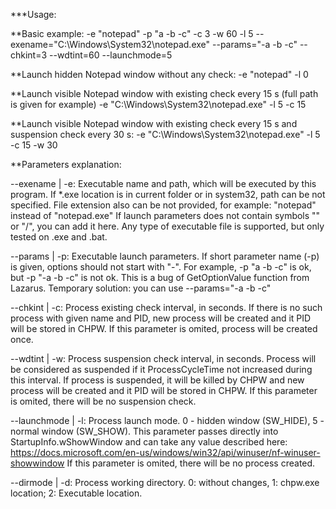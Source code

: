 ***Usage:

**Basic example:
  -e "notepad" -p "a -b -c" -c 3 -w 60 -l 5
  --exename="C:\Windows\System32\notepad.exe" --params="-a -b -c" --chkint=3 --wdtint=60 --launchmode=5
  
**Launch hidden Notepad window without any check:
	-e "notepad" -l 0

**Launch visible Notepad window with existing check every 15 s (full path is given for example)
	-e "C:\Windows\System32\notepad.exe" -l 5 -c 15 
	
**Launch visible Notepad window with existing check every 15 s and suspension check every 30 s:
	-e "C:\Windows\System32\notepad.exe" -l 5 -c 15 -w 30 
	
**Parameters explanation:

--exename | -e:
	Executable name and path, which will be executed by this program.
	If *.exe location is in current folder or in system32, path can be not specified.
	File extension also can be not provided, for example: "notepad" instead of "notepad.exe"
	If launch parameters does not contain symbols "\" or "/", you can add it here.
	Any type of executable file is supported, but only tested on .exe and .bat.
	
--params | -p:
	Executable launch parameters. If short parameter name (-p) is given, options should not start with "-".
	For example, -p "a -b -c" is ok, but -p "-a -b -c" is not ok. This is a bug of GetOptionValue function from Lazarus.
	Temporary solution: you can use --params="-a -b -c"
	
--chkint | -c:
	Process existing check interval, in seconds. If there is no such process with given name and PID, new
	process will be created and it PID will be stored in CHPW.
	If this parameter is omited, process will be created once.

--wdtint | -w:
	Process suspension check interval, in seconds. Process will be considered as suspended if it ProcessCycleTime
	not increased during this interval. If process is suspended, it will be killed by CHPW and new process will be 
	created and it PID will be stored in CHPW.
	If this parameter is omited, there will be no suspension check.

--launchmode | -l:
	Process launch mode. 0 - hidden window (SW_HIDE), 5 - normal window (SW_SHOW).
	This parameter passes directly into StartupInfo.wShowWindow and can take any value described here:
	https://docs.microsoft.com/en-us/windows/win32/api/winuser/nf-winuser-showwindow
	If this parameter is omited, there will be no process created.

--dirmode | -d:
	Process working directory.
	0: without changes, 1: chpw.exe location; 2: Executable location.